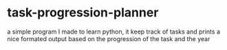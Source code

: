 # task-progression-planner
a simple program I made to learn python, it keep track of tasks and prints a nice formated output based on the progression of the task and the year
